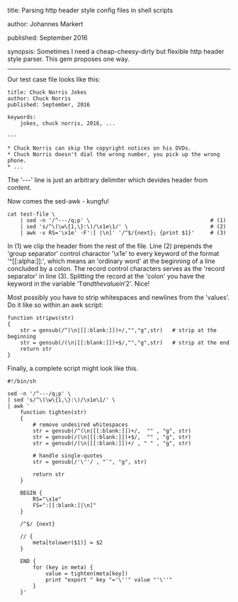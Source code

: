 title: Parsing http header style config files in shell scripts

author: Johannes Markert

published: September 2016

synopsis:
    Sometimes I need a cheap-cheesy-dirty but flexible http header style
    parser. This gem proposes one way.

---

Our test case file looks like this:

    title: Chuck Norris Jokes
    author: Chuck Norris
    published: September, 2016

    keywords:
        jokes, chuck norris, 2016, ...

    ---

    * Chuck Norris can skip the copyright notices on his DVDs.
    * Chuck Norris doesn't dial the wrong number, you pick up the wrong phone.
    * ...

The '\-\-\-' line is just an arbitrary delimiter which devides header from content.

Now comes the sed-awk - kungfu!

    cat test-file \
        | sed -n '/^---/q;p' \                                      # (1)
        | sed 's/^\(\w\{1,\}:\)/\x1e\1/' \                          # (2)
        | awk -v RS='\x1e' -F':[ |\n]' '/^$/{next}; {print $1}'     # (3)

In (1) we clip the header from the rest of the file. Line (2) prepends the
'group separator' control charactor '\x1e' to every keyword of the format
'^\[\[:alpha:\]\]:', which means an 'ordinary word' at the beginning of a line
concluded by a colon. The record control characters serves as the 'record
separator' in line (3). Splitting the record at the 'colon' you have the
keyword in the variable '$1' and the value in '$2'. Nice!

Most possibly you have to strip whitespaces and newlines from the 'values'. Do
it like so within an awk script:

    function stripws(str)
    {
        str = gensub(/^(\n|[[:blank:]])+/,"","g",str)   # strip at the beginning
        str = gensub(/(\n|[[:blank:]])+$/,"","g",str)   # strip at the end
        return str
    }

Finally, a complete script might look like this.

    #!/bin/sh

    sed -n '/^---/q;p' \
    | sed 's/^\(\w\{1,\}:\)/\x1e\1/' \
    | awk '
        function tighten(str)
        { 
            # remove undesired whitespaces
            str = gensub(/^(\n|[[:blank:]])+/,  "" , "g", str) 
            str = gensub(/(\n|[[:blank:]])+$/,  "" , "g", str) 
            str = gensub(/(\n|[[:blank:]])+/ , " " , "g", str) 

            # handle single-quotes
            str = gensub(/'\''/ , "`", "g", str) 

            return str
        }

        BEGIN {
            RS="\x1e"
            FS=":[[:blank:]|\n]"
        }

        /^$/ {next}

        // {
            meta[tolower($1)] = $2
        }

        END {
            for (key in meta) {
                value = tighten(meta[key])
                print "export " key "='\''" value "'\''"
            }
        }'
